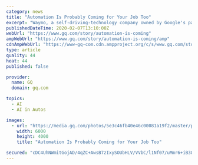 ```yaml
---
category: news
title: "Automation Is Probably Coming for Your Job Too"
excerpt: "Waymo, a self-driving-technology company owned by Google's parent corporation ... since up to 70 percent of the work they do could be done by machines. But as artificial intelligence becomes more common and effective, automation will start to supplant receptionists, couriers, market research analysts, proofreaders, cashiers, office clerks ..."
publishedDateTime: 2020-02-07T13:10:00Z
webUrl: "https://www.gq.com/story/automation-is-coming"
ampWebUrl: "https://www.gq.com/story/automation-is-coming/amp"
cdnAmpWebUrl: "https://www-gq-com.cdn.ampproject.org/c/s/www.gq.com/story/automation-is-coming/amp"
type: article
quality: 44
heat: 44
published: false

provider:
  name: GQ
  domain: gq.com

topics:
  - AI
  - AI in Autos

images:
  - url: "https://media.gq.com/photos/5e3c46fb40e46c00081a19f2/master/pass/GettyImages-1082066722.jpg"
    width: 6000
    height: 4000
    title: "Automation Is Probably Coming for Your Job Too"

secured: "cDC4UhNWmitGojAD/4qZC+AwsB7zIxySOUbHLV/VVbC/l1Nf07/uMmr6+iB389CfLVXz0Bt7KQSscDeaFJiAUsMtZh7m4ag3oFRePatwAWE0JWSaFFTun1kWV0FYNljqBlNEar7XMO1t8oMIjBLr6FnZQZ7ZSSHOdgW1sZTJ/YvpFhcJRM2o4ibGVfmxSZvvqfNgVOjVtVTv+n3KdhHBd2EoqCgDofP5QXO+91b5dLZ1ZC0GHlaBc1G/zYGtY7LLDNMsBFOVLEQzleZXqSeedg3GZmn/HyO/lJ8BFdSv00OTkU9ngTMze8PfxLBd8It5;HEwYFhE4JBoJVzlA4M9ZaQ=="
---
```


